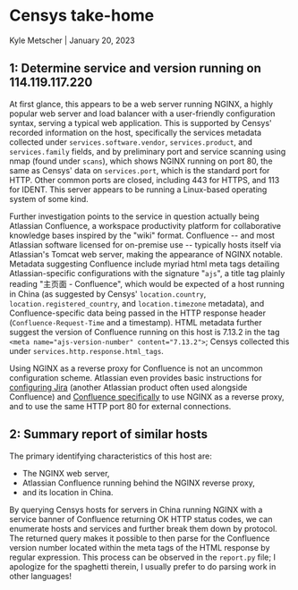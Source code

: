 # Censys take-home
Kyle Metscher | January 20, 2023

## 1: Determine service and version running on 114.119.117.220
At first glance, this appears to be a web server running NGINX, a highly popular web server and load balancer with a user-friendly configuration syntax, serving a typical web application. This is supported 
by Censys' recorded information on the host, specifically the services metadata collected under `services.software.vendor`, `services.product`, and `services.family` fields, and by preliminary port and service scanning 
using nmap (found under `scans`), which shows NGINX running on port 80, the same as Censys' data on `services.port`, which is the standard port for HTTP. Other common ports are closed, including 443 
for HTTPS, and 113 for IDENT. This server appears to be running a Linux-based operating system of some kind.

Further investigation points to the service in question actually being Atlassian Confluence, a workspace productivity platform for collaborative knowledge bases inspired by the "wiki" format. 
Confluence -- and most Atlassian software licensed for on-premise use -- typically hosts itself via Atlassian's Tomcat web server, making the appearance of NGINX notable. Metadata suggesting Confluence 
include myriad html meta tags detailing Atlassian-specific configurations with the signature "`ajs`", a title tag plainly reading "主页面 - Confluence", which would be expected of a host running in China
(as suggested by Censys' `location.country`, `location.registered_country`, and `location.timezone` metadata), and Confluence-specific data being passed in the HTTP response header (`Confluence-Request-Time` and a timestamp).
HTML metadata further suggest the version of Confluence running on this host is 7.13.2 in the tag `<meta name="ajs-version-number" content="7.13.2">`; Censys collected this under 
`services.http.response.html_tags`.

Using NGINX as a reverse proxy for Confluence is not an uncommon configuration scheme. Atlassian even provides basic instructions for [configuring Jira](https://confluence.atlassian.com/jirakb/configure-jira-server-to-run-behind-a-nginx-reverse-proxy-426115340.html)
(another Atlassian product often used alongside Confluence) and [Confluence specifically](https://confluence.atlassian.com/confkb/how-to-use-nginx-to-proxy-requests-for-confluence-313459790.html) 
to use NGINX as a reverse proxy, and to use the same HTTP port 80 for external connections. 

## 2: Summary report of similar hosts 
The primary identifying characteristics of this host are:

- The NGINX web server,
- Atlassian Confluence running behind the NGINX reverse proxy,
- and its location in China.

By querying Censys hosts for servers in China running NGINX with a service banner of Confluence returning OK HTTP status codes, we can enumerate hosts and services and further break them down by protocol.
The returned query makes it possible to then parse for the Confluence version number located within the meta tags of the HTML response by regular expression. This process can be observed in the `report.py` file;
I apologize for the spaghetti therein, I usually prefer to do parsing work in other languages!

